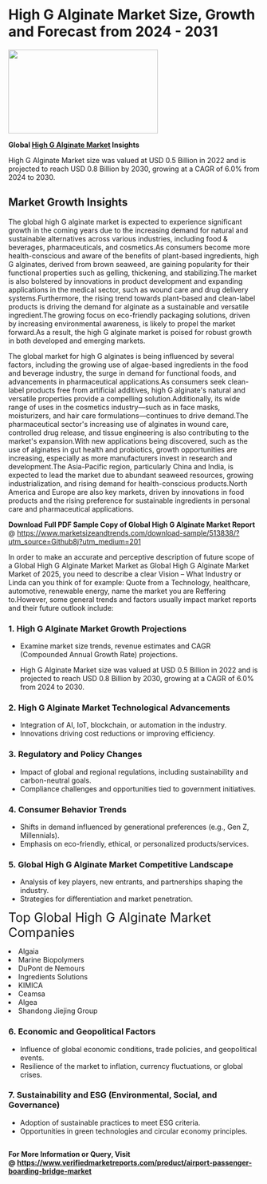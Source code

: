 <H1>High G Alginate Market Size, Growth and Forecast from 2024 - 2031</H1><img class="aligncenter size-medium wp-image-584254" src="https://thirdeyenews.in/wp-content/uploads/2024/09/Global-Market-Research-300x168.jpeg" alt="" width="300" height="168" /><p><strong>Global&nbsp;<a href="https://www.marketsizeandtrends.com/download-sample/513838/?utm_source=Github8j?utm_medium=201">High G Alginate Market</a> Insights</strong></p><p>High G Alginate Market size was valued at USD 0.5 Billion in 2022 and is projected to reach USD 0.8 Billion by 2030, growing at a CAGR of 6.0% from 2024 to 2030.</p><p><h2>Market Growth Insights</h2> <p>The global high G alginate market is expected to experience significant growth in the coming years due to the increasing demand for natural and sustainable alternatives across various industries, including food & beverages, pharmaceuticals, and cosmetics.As consumers become more health-conscious and aware of the benefits of plant-based ingredients, high G alginates, derived from brown seaweed, are gaining popularity for their functional properties such as gelling, thickening, and stabilizing.The market is also bolstered by innovations in product development and expanding applications in the medical sector, such as wound care and drug delivery systems.Furthermore, the rising trend towards plant-based and clean-label products is driving the demand for alginate as a sustainable and versatile ingredient.The growing focus on eco-friendly packaging solutions, driven by increasing environmental awareness, is likely to propel the market forward.As a result, the high G alginate market is poised for robust growth in both developed and emerging markets.</p> <p>The global market for high G alginates is being influenced by several factors, including the growing use of algae-based ingredients in the food and beverage industry, the surge in demand for functional foods, and advancements in pharmaceutical applications.As consumers seek clean-label products free from artificial additives, high G alginate's natural and versatile properties provide a compelling solution.Additionally, its wide range of uses in the cosmetics industry—such as in face masks, moisturizers, and hair care formulations—continues to drive demand.The pharmaceutical sector's increasing use of alginates in wound care, controlled drug release, and tissue engineering is also contributing to the market's expansion.With new applications being discovered, such as the use of alginates in gut health and probiotics, growth opportunities are increasing, especially as more manufacturers invest in research and development.The Asia-Pacific region, particularly China and India, is expected to lead the market due to abundant seaweed resources, growing industrialization, and rising demand for health-conscious products.North America and Europe are also key markets, driven by innovations in food products and the rising preference for sustainable ingredients in personal care and pharmaceutical applications.</p> <p><span class=""><strong>Download Full PDF Sample Copy of Global High G Alginate Market Report</strong> @ <a href="https://www.marketsizeandtrends.com/download-sample/513838/?utm_source=Github8j?utm_medium=201" target="_blank">https://www.marketsizeandtrends.com/download-sample/513838/?utm_source=Github8j?utm_medium=201</a></span></p><p>In order to make an accurate and perceptive description of future scope of a Global&nbsp;High G Alginate Market Market as Global&nbsp;High G Alginate Market Market of 2025, you need to describe a clear Vision &ndash; What Industry or Linda can you think of for example: Quote from a Technology, healthcare, automotive, renewable energy, name the market you are Reffering to.However, some general trends and factors usually impact market reports and their future outlook include:</p><h3>1.&nbsp;<strong>High G Alginate Market Growth Projections</strong></h3><ul><li>Examine market size trends, revenue estimates and CAGR (Compounded Annual Growth Rate) projections.</li><li><p>High G Alginate Market size was valued at USD 0.5 Billion in 2022 and is projected to reach USD 0.8 Billion by 2030, growing at a CAGR of 6.0% from 2024 to 2030.</p></li></ul><h3>2.&nbsp;<strong>High G Alginate Market Technological Advancements</strong></h3><ul><li>Integration of AI, IoT, blockchain, or automation in the industry.</li><li>Innovations driving cost reductions or improving efficiency.</li></ul><h3>3.&nbsp;<strong>Regulatory and Policy Changes</strong></h3><ul><li>Impact of global and regional regulations, including sustainability and carbon-neutral goals.</li><li>Compliance challenges and opportunities tied to government initiatives.</li></ul><h3>4.&nbsp;<strong>Consumer Behavior Trends</strong></h3><ul><li>Shifts in demand influenced by generational preferences (e.g., Gen Z, Millennials).</li><li>Emphasis on eco-friendly, ethical, or personalized products/services.</li></ul><h3>5.&nbsp;<strong>Global High G Alginate Market Competitive Landscape</strong></h3><ul><li>Analysis of key players, new entrants, and partnerships shaping the industry.</li><li>Strategies for differentiation and market penetration.</li></ul><p data-pm-slice="1 1 []"><span style="color: inherit; font-family: inherit; font-size: 25px;">Top Global High G Alginate Market Companies</span></p><div class="" data-test-id=""><p><li>Algaia</li><li> Marine Biopolymers</li><li> DuPont de Nemours</li><li> Ingredients Solutions</li><li> KIMICA</li><li> Ceamsa</li><li> Algea</li><li> Shandong Jiejing Group</li></p></div><h3>6.&nbsp;<strong>Economic and Geopolitical Factors</strong></h3><ul><li>Influence of global economic conditions, trade policies, and geopolitical events.</li><li>Resilience of the market to inflation, currency fluctuations, or global crises.</li></ul><h3>7.&nbsp;<strong>Sustainability and ESG (Environmental, Social, and Governance)</strong></h3><ul><li>Adoption of sustainable practices to meet ESG criteria.</li><li>Opportunities in green technologies and circular economy principles.</li></ul><h2><strong style="font-size: 14px;">For More Information or Query, Visit @&nbsp;</strong><a style="background-color: #ffffff; font-size: 14px;" href="https://www.marketsizeandtrends.com/report/high-g-alginate-market/" target="_blank">https://www.verifiedmarketreports.com/product/airport-passenger-boarding-bridge-market</a></h2>